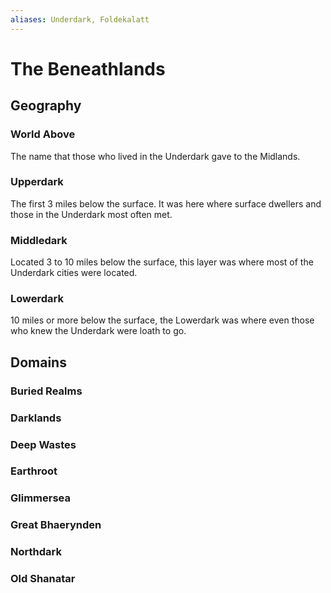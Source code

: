 ```yaml
---
aliases: Underdark, Foldekalatt
---
```

# The Beneathlands
## Geography
### World Above
The name that those who lived in the Underdark gave to the Midlands.
### Upperdark
The first 3 miles below the surface. It was here where surface dwellers and those in the Underdark most often met.
### Middledark
Located 3 to 10 miles below the surface, this layer was where most of the Underdark cities were located.
### Lowerdark
10 miles or more below the surface, the Lowerdark was where even those who knew the Underdark were loath to go.
## Domains
### Buried Realms
### Darklands
### Deep Wastes
### Earthroot
### Glimmersea
### Great Bhaerynden
### Northdark
### Old Shanatar